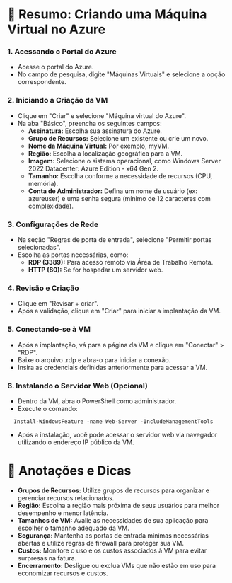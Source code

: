 # 🧾 Resumo: Criando uma Máquina Virtual no Azure

### 1. Acessando o Portal do Azure
- Acesse o portal do Azure.
- No campo de pesquisa, digite "Máquinas Virtuais" e selecione a opção correspondente.

### 2. Iniciando a Criação da VM
- Clique em "Criar" e selecione "Máquina virtual do Azure".
- Na aba "Básico", preencha os seguintes campos:
  - **Assinatura:**  Escolha sua assinatura do Azure.
  - **Grupo de Recursos:** Selecione um existente ou crie um novo.
  - **Nome da Máquina Virtual:** Por exemplo, myVM.
  - **Região:** Escolha a localização geográfica para a VM.
  - **Imagem:** Selecione o sistema operacional, como Windows Server 2022 Datacenter: Azure Edition - x64 Gen 2.
  - **Tamanho:** Escolha conforme a necessidade de recursos (CPU, memória).
  - **Conta de Administrador:** Defina um nome de usuário (ex: azureuser) e uma senha segura (mínimo de 12 caracteres com complexidade).

### 3. Configurações de Rede
- Na seção "Regras de porta de entrada", selecione "Permitir portas selecionadas".
- Escolha as portas necessárias, como:
  - **RDP (3389):** Para acesso remoto via Área de Trabalho Remota.
  - **HTTP (80):** Se for hospedar um servidor web.
 
### 4. Revisão e Criação
- Clique em "Revisar + criar".
- Após a validação, clique em "Criar" para iniciar a implantação da VM.

### 5. Conectando-se à VM
- Após a implantação, vá para a página da VM e clique em "Conectar" > "RDP".
- Baixe o arquivo .rdp e abra-o para iniciar a conexão.
- Insira as credenciais definidas anteriormente para acessar a VM.

### 6. Instalando o Servidor Web (Opcional)
- Dentro da VM, abra o PowerShell como administrador.
- Execute o comando:
```
  Install-WindowsFeature -name Web-Server -IncludeManagementTools
```
- Após a instalação, você pode acessar o servidor web via navegador utilizando o endereço IP público da VM.

# 📝 Anotações e Dicas
- **Grupos de Recursos:** Utilize grupos de recursos para organizar e gerenciar recursos relacionados.
- **Região:** Escolha a região mais próxima de seus usuários para melhor desempenho e menor latência.
- **Tamanhos de VM:** Avalie as necessidades de sua aplicação para escolher o tamanho adequado da VM.
- **Segurança:** Mantenha as portas de entrada mínimas necessárias abertas e utilize regras de firewall para proteger sua VM.
- **Custos:** Monitore o uso e os custos associados à VM para evitar surpresas na fatura.
- **Encerramento:** Desligue ou exclua VMs que não estão em uso para economizar recursos e custos.

